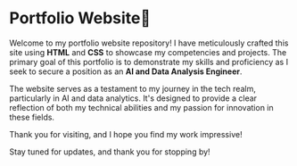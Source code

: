# Portfolio Website👋

Welcome to my portfolio website repository! I have meticulously crafted this site using **HTML** and **CSS** to showcase my competencies and projects. The primary goal of this portfolio is to demonstrate my skills and proficiency as I seek to secure a position as an **AI and Data Analysis Engineer**.

The website serves as a testament to my journey in the tech realm, particularly in AI and data analytics. It's designed to provide a clear reflection of both my technical abilities and my passion for innovation in these fields.

Thank you for visiting, and I hope you find my work impressive!

Stay tuned for updates, and thank you for stopping by!

